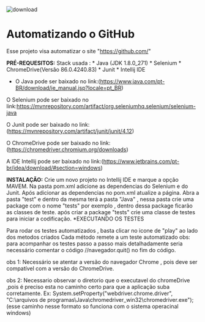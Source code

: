 ![download](https://user-images.githubusercontent.com/46537743/104961200-98f35000-59b4-11eb-892f-92a027257283.png)

# Automatizando o GitHub 

Esse projeto visa automatizar o site "https://github.com/"

**PRÉ-REQUESITOS:** Stack usada : * Java (JDK 1.8.0_271) * Selenium * ChromeDrive(Versão 86.0.4240.83) * Junit * Intellij IDE

* O Java pode ser baixado no link:(https://www.java.com/pt-BR/download/ie_manual.jsp?locale=pt_BR) 

O Selenium pode ser baixado no link:https://mvnrepository.com/artifact/org.seleniumhq.selenium/selenium-java

O Junit pode ser baixado no link:(https://mvnrepository.com/artifact/junit/junit/4.12)

O ChromeDrive pode ser baixado no link:(https://chromedriver.chromium.org/downloads)

A IDE Intellij pode ser baixado no link:(https://www.jetbrains.com/pt-br/idea/download/#section=windows)


**INSTALAÇÃO:**
Crie um novo projeto no Intellij IDE e marque a opção MAVEM.
Na pasta pom.xml adicione as dependencias do Selenium e do Junit.
Após adicionar as dependencias no pom.xml atualize a página.
Abra a pasta "test" e dentro da mesma terá a pasta "Java" , nessa pasta crie uma package com o nome "tests" por exemplo , dentro dessa package ficarão as classes de teste.
após criar a package "tests" crie uma classe de testes para iniciar a codificação.
*EXECUTANDO OS TESTES

Para rodar os testes automatizados , basta clicar no icone de "play" ao lado dos metodos criados
Cada método remete a um teste automatizado obs: para acompanhar os testes passo a passo mais detalhadamente seria necessário comentar o código //navegador.quit() no fim do código.

obs 1: Necessário se atentar a versão do navegador Chrome , pois deve ser compatível com a versão do ChromeDrive.

obs 2: Necessario observar o diretorio que o executavel do chromeDrive ,pois é preciso esta no caminho certo para que a aplicação suba corretamente. Ex: System.setProperty("webdriver.chrome.driver", "C:\arquivos de programas\Java\chromedriver_win32\chromedriver.exe");(esse caminho nesse formato so funciona com o sistema operacinal windows)

